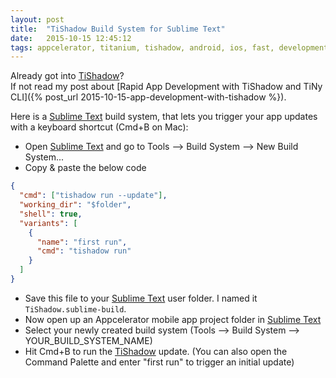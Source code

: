 ```yaml
---
layout: post
title:  "TiShadow Build System for Sublime Text"
date:   2015-10-15 12:45:12
tags: appcelerator, titanium, tishadow, android, ios, fast, development, sublime, text, build, system
---
```

Already got into [TiShadow][tishadow]?  
If not read my post about [Rapid App Development with TiShadow and TiNy CLI]({% post_url 2015-10-15-app-development-with-tishadow %}).  

Here is a [Sublime Text][sublime_text] build system, that lets you trigger your app updates with a keyboard shortcut (Cmd+B on Mac):

* Open [Sublime Text][sublime_text] and go to Tools --> Build System --> New Build System...
* Copy & paste the below code

```json
{
  "cmd": ["tishadow run --update"],
  "working_dir": "$folder",
  "shell": true,
  "variants": [
    {
      "name": "first run",
      "cmd": "tishadow run"
    }
  ]
}
```

* Save this file to your [Sublime Text][sublime_text] user folder. I named it `TiShadow.sublime-build`.
* Now open up an Appcelerator mobile app project folder in [Sublime Text][sublime_text]
* Select your newly created build system (Tools --> Build System --> YOUR_BUILD_SYSTEM_NAME)
* Hit Cmd+B to run the [TiShadow][tishadow] update. (You can also open the Command Palette and enter "first run" to trigger an initial update)

[sublime_text]: http://www.sublimetext.com/
[tishadow]: http://tishadow.yydigital.com/
